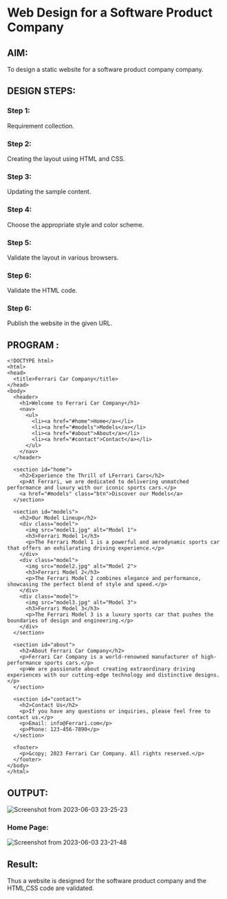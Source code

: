 # Web Design for a Software Product Company

## AIM:

To design a static website for a software product company company.

## DESIGN STEPS:

### Step 1:

Requirement collection.

### Step 2:

Creating the layout using HTML and CSS.

### Step 3:

Updating the sample content.

### Step 4:

Choose the appropriate style and color scheme.

### Step 5:

Validate the layout in various browsers.

### Step 6:

Validate the HTML code.

### Step 6:

Publish the website in the given URL.

## PROGRAM :
```
<!DOCTYPE html>
<html>
<head>
  <title>Ferrari Car Company</title>
</head>
<body>
  <header>
    <h1>Welcome to Ferrari Car Company</h1>
    <nav>
      <ul>
        <li><a href="#home">Home</a></li>
        <li><a href="#models">Models</a></li>
        <li><a href="#about">About</a></li>
        <li><a href="#contact">Contact</a></li>
      </ul>
    </nav>
  </header>
  
  <section id="home">
    <h2>Experience the Thrill of LFerrari Cars</h2>
    <p>At Ferrari, we are dedicated to delivering unmatched performance and luxury with our iconic sports cars.</p>
    <a href="#models" class="btn">Discover our Models</a>
  </section>
  
  <section id="models">
    <h2>Our Model Lineup</h2>
    <div class="model">
      <img src="model1.jpg" alt="Model 1">
      <h3>Ferrari Model 1</h3>
      <p>The Ferrari Model 1 is a powerful and aerodynamic sports car that offers an exhilarating driving experience.</p>
    </div>
    <div class="model">
      <img src="model2.jpg" alt="Model 2">
      <h3>Ferrari Model 2</h3>
      <p>The Ferrari Model 2 combines elegance and performance, showcasing the perfect blend of style and speed.</p>
    </div>
    <div class="model">
      <img src="model3.jpg" alt="Model 3">
      <h3>Ferrari Model 3</h3>
      <p>The Ferrari Model 3 is a luxury sports car that pushes the boundaries of design and engineering.</p>
    </div>
  </section>
  
  <section id="about">
    <h2>About Ferrari Car Company</h2>
    <p>Ferrari Car Company is a world-renowned manufacturer of high-performance sports cars.</p>
    <p>We are passionate about creating extraordinary driving experiences with our cutting-edge technology and distinctive designs.</p>
  </section>
  
  <section id="contact">
    <h2>Contact Us</h2>
    <p>If you have any questions or inquiries, please feel free to contact us.</p>
    <p>Email: info@Ferrari.com</p>
    <p>Phone: 123-456-7890</p>
  </section>
  
  <footer>
    <p>&copy; 2023 Ferrari Car Company. All rights reserved.</p>
  </footer>
</body>
</html>
```

## OUTPUT:
![Screenshot from 2023-06-03 23-25-23](https://github.com/Raja8334/productcompanywebsite/assets/120719634/cd25a304-33fe-4614-a405-2417721928e0)

### Home Page:
![Screenshot from 2023-06-03 23-21-48](https://github.com/Raja8334/productcompanywebsite/assets/120719634/98eda7f3-2a70-4f2f-afa3-40e66ad1a1e6)



## Result:

Thus a website is designed for the software product company and the HTML,CSS code are validated.
